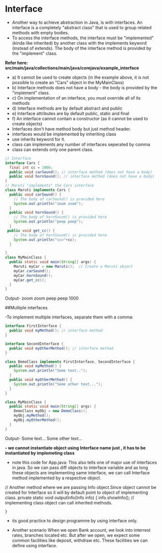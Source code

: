 # Interface

- Another way to achieve abstraction in Java, is with interfaces. An interface is a completely "abstract class" that is used to group related methods
  with empty bodies. 
- To access the interface methods, the interface must be "implemented" (kinda like inherited) by another class with the implements
  keyword (instead of extends). The body of the interface method is provided by the "implement" class.

**Refer here: src/main/java/collections/main/java/corejava/example_interface**

- a) It cannot be used to create objects (in the example above, it is not possible to create an "Cars" object in the MyMainClass)
- b) Interface methods does not have a body - the body is provided by the "implement" class.
- c) On implementation of an interface, you must override all of its methods
- d) Interface methods are by default abstract and public
- e) Interface attributes are by default public, static and final
- f) An interface cannot contain a constructor (as it cannot be used to create objects)
- Interfaces don't have method body but just method header. 
- interfaces would be implemented by inheriting class
- use inherits keyword for it. 
- class can implements any number of interfaces seperated by comma
- class can extends only one parent class. 

```java
// Interface
interface Cars {
  final int cc = 1000; 
  public void carSound(); // interface method (does not have a body)
  public void hornSound(); // interface method (does not have a body)
}
// Maruti "implements" the Cars interface
class Maruti implements Cars {
  public void carSound() {
    // The body of carSound() is provided here
    System.out.println("zoom zoom");
  }
  public void hornSound() {
    // The body of hornSound() is provided here
    System.out.println("peep peep");
  }
 public void get_cc() {
    // The body of hornSound() is provided here
    System.out.println("cc="+cc);
  }

}
class MyMainClass {
  public static void main(String[] args) {
    Maruti myCar = new Maruti();  // Create a Maruti object
    myCar.carSound();
    myCar.hornSound();
    myCar.get_cc();
  }
}
```
Output-
zoom zoom
peep peep
1000

##Multiple interfaces

-To implement multiple interfaces, separate them with a comma:

```java
interface FirstInterface {
  public void myMethod(); // interface method
}

interface SecondInterface {
  public void myOtherMethod(); // interface method
}

class DemoClass implements FirstInterface, SecondInterface {
  public void myMethod() {
    System.out.println("Some text..");
  }
  public void myOtherMethod() {
    System.out.println("Some other text...");
  }
}

class MyMainClass {
  public static void main(String[] args) {
    DemoClass myObj = new DemoClass();
    myObj.myMethod();
    myObj.myOtherMethod();
  }
}
```
Output-
Some text...
Some other text...

**- we cannot instantiate object using Interface name just , it has to be instantiated by implemeting class**

- note this code for App.java: 
This also tells one of major use of interfaces in java. 
So we can pass diff objects to interface variable and as long these objects are implementing same interface, we can call Interface method implemented by a respective object. 

 // Another method where we are passing Info object.Since object cannot be created for Interface so it will by default point to object of implementing class.
    private static void outputInfo(Info info) {
        info.showInfo();  // implementing class object can call inherited methods.
        
    }
    
-  its good practice to design programme by using interface only. 

- Another scenario
When we open Bank account, we look into interrest rates, branches located etc. 
But after we open, we expect some common facilities like deposit, withdraw etc. 
These facilities we can define using interface. 

